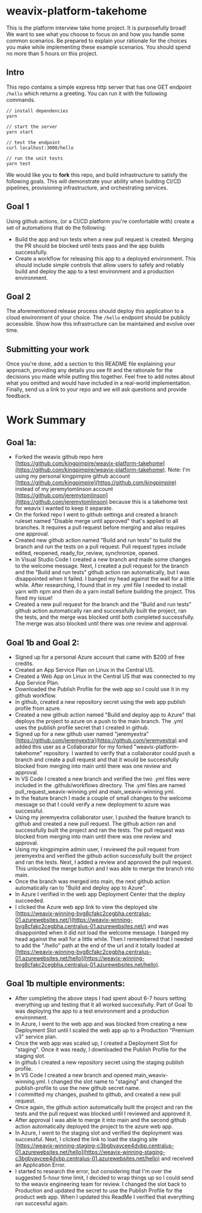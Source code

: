 # weavix-platform-takehome
This is the platform interview take home project.  It is purposefully broad! We want to see what you choose to focus on and how you handle some common scenarios.  Be prepared to explain your rationale for the choices you make while implementing these example scenarios.  You should spend no more than 5 hours on this project.

## Intro
This repo contains a simple express http server that has one GET endpoint `/hello` which returns a greeting.  You can run it with the following commands.

```
// install dependencies
yarn

// start the server
yarn start

// test the endpoint
curl localhost:3000/hello

// run the unit tests
yarn test
```

We would like you to __fork__ this repo, and build infrastructure to satisfy the following goals. This will demonstrate your ability when building CI/CD pipelines, provisioning infrastructure, and orchestrating services.

## Goal 1
Using github actions, (or a CI/CD platform you're comfortable with) create a set of automations that do the following:
- Build the app and run tests when a new pull request is created. Merging the PR should be blocked until tests pass and the app builds successfully.
- Create a workflow for releasing this app to a deployed environment.  This should include simple controls that allow users to safely and reliably build and deploy the app to a test environment and a production environment.

## Goal 2
The aforementioned release process should deploy this application to a cloud environment of your choice.  The `/hello` endpoint should be publicly accessible.  Show how this infrastructure can be maintained and evolve over time.

## Submitting your work
Once you're done, add a section to this README file explaining your approach, providing any details you see fit and the rationale for the decisions you made while putting this together.  Feel free to add notes about what you omitted and would have included in a real-world implementation.  Finally, send us a link to your repo and we will ask questions and provide feedback.

# Work Summary

## Goal 1a:
- Forked the weavix github repo here [https://github.com/kingpimpire/weavix-platform-takehome](https://github.com/kingpimpire/weavix-platform-takehome). Note: I'm using my personal kingpimpire github account [https://github.com/kingpimpire](https://github.com/kingpimpire) instead of my jeremytomlinson account [https://github.com/jeremytomlinson](https://github.com/jeremytomlinson) because this is a takehome test for weavix I wanted to keep it separate.
- On the forked repo I went to github settings and created a branch ruleset named "Disable merge until approved" that's applied to all branches. It requires a pull request before merging and also requires one approval.
- Created new github action named "Build and run tests" to build the branch and run the tests on a pull request. Pull request types include edited, reopened, ready_for_review, synchronize, opened.
- In Visual Studio Code I created a new branch and made some changes to the welcome message. Next, I created a pull request for the branch and the "Build and run tests" github action ran automatically, but I  was disappointed when it failed. I banged my head against the wall for a little while. After researching, I found that in my .yml file I needed to install yarn with npm and then do a yarn install before building the project. This fixed my issue!
- Created a new pull request for the branch and the "Build and run tests" github action automatically ran and successfully built the project, ran the tests, and the merge was blocked until both completed successfully. The merge was also blocked until there was one review and approval.

## Goal 1b and Goal 2:
- Signed up for a personal Azure account that came with $200 of free credits.
- Created an App Service Plan on Linux in the Central US.
- Created a Web App on Linux in the Central US that was connected to my App Service Plan.
- Downloaded the Publish Profile for the web app so I could use it in my github workflow.
- In github, created a new repository secret using the web app publish profile from azure.
- Created a new github action named "Build and deploy app to Azure" that deploys the project to azure on a push to the main branch. The .yml uses the publish profile secret that I created in github.
- Signed up for a new github user named "jeremyextra" [https://github.com/jeremyextra](https://github.com/jeremyextra) and added this user as a Collaborator for my forked "weavix-platform-takehome" repository. I wanted to verify that a collaborator could push a branch and create a pull request and that it would be successfully blocked from merging into main until there was one review and approval.
- In VS Code I created a new branch and verified the two .yml files were included in the .github/workflows directory. The .yml files are named pull_request_weavix-winning.yml and 
main_weavix-winning.yml.
- In the feature branch I made a couple of small changes to the welcome message so that I could verify a new deployment to azure was successful.
- Using my jeremyextra collaborator user, I pushed the feature branch to github and created a new pull request. The github action ran and successfully built the project and ran the tests. The pull request was blocked from merging into main until there was one review and approval. 
- Using my kingpimpire admin user, I reviewed the pull request from jeremyextra and verified the github action successfully built the project and ran the tests. Next, I added a review and approved the pull request. This unlocked the merge button and I was able to merge the branch into main.
- Once the branch was merged into main, the next github action automatically ran to "Build and deploy app to Azure".
- In Azure I verified in the web app Deployment Center that the deploy succeeded.
- I clicked the Azure web app link to view the deployed site [https://weavix-winning-bvg8cfakc2cegbha.centralus-01.azurewebsites.net/](https://weavix-winning-bvg8cfakc2cegbha.centralus-01.azurewebsites.net/) and was disappointed when it did not load the welcome message. I banged my head against the wall for a little while. Then I remembered that I needed to add the "/hello" path at the end of the url and it totally loaded at [https://weavix-winning-bvg8cfakc2cegbha.centralus-01.azurewebsites.net/hello](https://weavix-winning-bvg8cfakc2cegbha.centralus-01.azurewebsites.net/hello).

## Goal 1b multiple environments:
- After completing the above steps I had spent about 6-7 hours setting everything up and testing that it all worked successfully. Part of Goal 1b was deploying the app to a test environment and a production environment.
- In Azure, I went to the web app and was blocked from creating a new Deployment Slot until I scaled the web app up to a Production "Premium v3" service plan.
- Once the web app was scaled up, I created a Deployment Slot for "staging". Once it was ready, I downloaded the Publish Profile for the staging slot.
- In github I created a new repository secret using the staging publish profile.
- In VS Code I created a new branch and opened main_weavix-winning.yml. I changed the slot name to "staging" and changed the publish-profile to use the new github secret name.
- I committed my changes, pushed to github, and created a new pull request. 
- Once again, the github action automatically built the project and ran the tests and the pull request was blocked until I reviewed and approved it. 
- After approval I was able to merge it into main and the second github action automatically deployed the project to the azure web app.
- In Azure, I went to the staging slot and verified the deployment was successful. Next, I clicked the link to load the staging site [https://weavix-winning-staging-c3bgbyaycee4dvbp.centralus-01.azurewebsites.net/hello](https://weavix-winning-staging-c3bgbyaycee4dvbp.centralus-01.azurewebsites.net/hello) and received an Application Error.
- I started to research the error, but considering that I'm over the suggested 5-hour time limit, I decided to wrap things up so I could send to the weavix engineering team for review. I changed the slot back to Production and updated the secret to use the Publish Profile for the product web app. When I updated this ReadMe I verified that everything ran successful again.